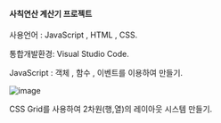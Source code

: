 <h4>사칙연산 계산기 프로젝트</h4>  


사용언어 : JavaScript , HTML , CSS.  


통합개발환경: Visual Studio Code.  


JavaScript : 객체 , 함수 , 이벤트를 이용하여 만들기.

![image](https://user-images.githubusercontent.com/55654327/103332065-ff6b0980-4aab-11eb-8ec4-2eecd93375e5.png)

CSS Grid를 사용하여 2차원(행,열)의 레이아웃 시스템 만들기.
